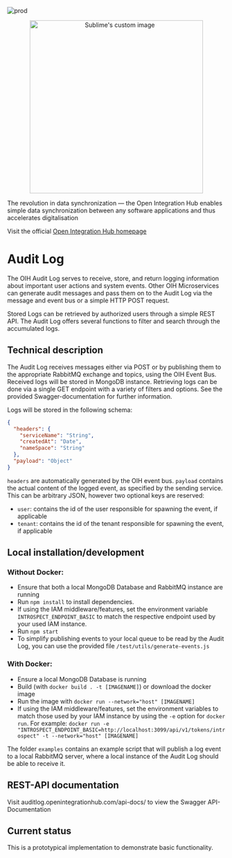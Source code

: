 ![prod](https://img.shields.io/badge/Status-Production-brightgreen.svg)

<p align="center">
  <img src="https://github.com/openintegrationhub/openintegrationhub/blob/master/Assets/medium-oih-einzeilig-zentriert.jpg" alt="Sublime's custom image" width="400"/>
</p>

The revolution in data synchronization — the Open Integration Hub enables simple data synchronization between any software applications and thus accelerates digitalisation

Visit the official [Open Integration Hub homepage](https://www.openintegrationhub.org/)

# Audit Log

The OIH Audit Log serves to receive, store, and return logging information about important user actions and system events. Other OIH Microservices can generate audit messages and pass them on to the Audit Log via the message and event bus or a simple HTTP POST request.

Stored Logs can be retrieved by authorized users through a simple REST API. The Audit Log offers several functions to filter and search through the accumulated logs.

## Technical description

The Audit Log receives messages either via POST or by publishing them to the appropriate RabbitMQ exchange and topics, using the OIH Event Bus. Received logs will be stored in MongoDB instance. Retrieving logs can be done via a single GET endpoint with a variety of filters and options. See the provided Swagger-documentation for further information.

Logs will be stored in the following schema:

```json
{
  "headers": {
    "serviceName": "String",
    "createdAt": "Date",
    "nameSpace": "String"
  },
  "payload": "Object"
}
```

`headers` are automatically generated by the OIH event bus. `payload` contains the actual content of the logged event, as specified by the sending service. This can be arbitrary JSON, however two optional keys are reserved:

- `user`: contains the id of the user responsible for spawning the event, if applicable
- `tenant`: contains the id of the tenant responsible for spawning the event, if applicable

## Local installation/development

### Without Docker:

- Ensure that both a local MongoDB Database and RabbitMQ instance are running
- Run `npm install` to install dependencies.
- If using the IAM middleware/features, set the environment variable `INTROSPECT_ENDPOINT_BASIC` to match the respective endpoint used by your used IAM instance.
- Run `npm start`
- To simplify publishing events to your local queue to be read by the Audit Log, you can use the provided file `/test/utils/generate-events.js`

### With Docker:

- Ensure a local MongoDB Database is running
- Build (with `docker build . -t [IMAGENAME]`) or download the docker image
- Run the image with `docker run --network="host" [IMAGENAME]`
- If using the IAM middleware/features, set the environment variables to match those used by your IAM instance by using the `-e` option for `docker run`. For example: `docker run -e "INTROSPECT_ENDPOINT_BASIC=http://localhost:3099/api/v1/tokens/introspect" -t --network="host" [IMAGENAME]`

The folder `examples` contains an example script that will publish a log event to a local RabbitMQ server, where a local instance of the Audit Log should be able to receive it.

## REST-API documentation

Visit auditlog.openintegrationhub.com/api-docs/ to view the Swagger API-Documentation

## Current status

This is a prototypical implementation to demonstrate basic functionality.
